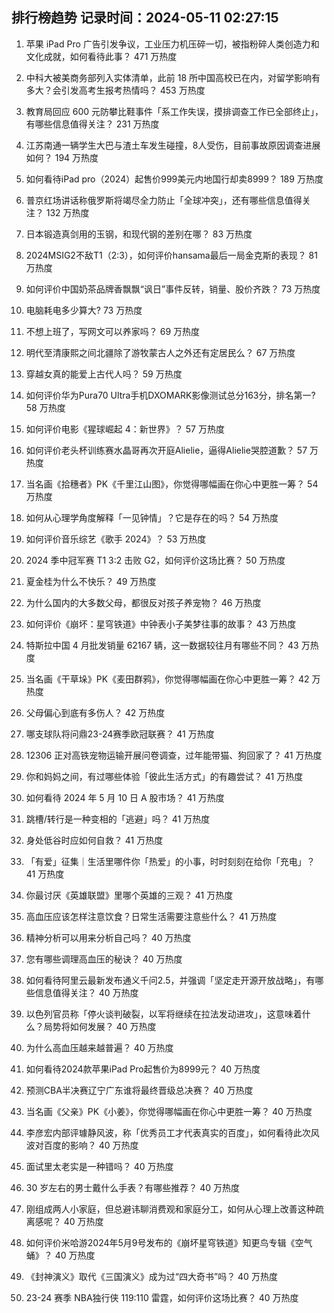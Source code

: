 
## 排行榜趋势 记录时间：2024-05-11 02:27:15
  
  1. 苹果 iPad Pro 广告引发争议，工业压力机压碎一切，被指粉碎人类创造力和文化成就，如何看待此事？ 471 万热度
    
  2. 中科大被美商务部列入实体清单，此前 18 所中国高校已在内，对留学影响有多大？会引发高考生报考热情吗？ 453 万热度
    
  3. 教育局回应 600 元防攀比鞋事件「系工作失误，摸排调查工作已全部终止」，有哪些信息值得关注？ 231 万热度
    
  4. 江苏南通一辆学生大巴与渣土车发生碰撞，8人受伤，目前事故原因调查进展如何？ 194 万热度
    
  5. 如何看待iPad pro（2024）起售价999美元内地国行却卖8999？ 189 万热度
    
  6. 普京红场讲话称俄罗斯将竭尽全力防止「全球冲突」，还有哪些信息值得关注？ 132 万热度
    
  7. 日本锻造真剑用的玉钢，和现代钢的差别在哪？ 83 万热度
    
  8. 2024MSIG2不敌T1（2:3），如何评价hansama最后一局金克斯的表现？ 81 万热度
    
  9. 如何评价中国奶茶品牌香飘飘“讽日”事件反转，销量、股价齐跌？ 73 万热度
    
  10. 电脑耗电多少算大? 73 万热度
    
  11. 不想上班了，写网文可以养家吗？ 69 万热度
    
  12. 明代至清康熙之间北疆除了游牧蒙古人之外还有定居民么？ 67 万热度
    
  13. 穿越女真的能爱上古代人吗？ 59 万热度
    
  14. 如何评价华为Pura70 Ultra手机DXOMARK影像测试总分163分，排名第一? 58 万热度
    
  15. 如何评价电影《猩球崛起 4：新世界》？ 57 万热度
    
  16. 如何评价老头杯训练赛水晶哥再次开庭Alielie，逼得Alielie哭腔道歉？ 57 万热度
    
  17. 当名画《拾穗者》PK《千里江山图》，你觉得哪幅画在你心中更胜一筹？ 54 万热度
    
  18. 如何从心理学角度解释「一见钟情」？它是存在的吗？ 54 万热度
    
  19. 如何评价音乐综艺《歌手 2024》？ 53 万热度
    
  20. 2024 季中冠军赛 T1 3:2 击败 G2，如何评价这场比赛？ 50 万热度
    
  21. 夏金桂为什么不快乐？ 49 万热度
    
  22. 为什么国内的大多数父母，都很反对孩子养宠物？ 46 万热度
    
  23. 如何评价《崩坏：星穹铁道》中钟表小子美梦往事的故事？ 43 万热度
    
  24. 特斯拉中国 4 月批发销量 62167 辆，这一数据较往月有哪些不同？ 43 万热度
    
  25. 当名画《干草垛》PK《麦田群鸦》，你觉得哪幅画在你心中更胜一筹？ 42 万热度
    
  26. 父母偏心到底有多伤人？ 42 万热度
    
  27. 哪支球队将问鼎23-24赛季欧冠联赛？ 41 万热度
    
  28. 12306 正对高铁宠物运输开展问卷调查，过年能带猫、狗回家了？ 41 万热度
    
  29. 你和妈妈之间，有过哪些体验「彼此生活方式」的有趣尝试？ 41 万热度
    
  30. 如何看待 2024 年 5 月 10 日 A 股市场？ 41 万热度
    
  31. 跳槽/转行是一种变相的「逃避」吗？ 41 万热度
    
  32. 身处低谷时应如何自救？ 41 万热度
    
  33. 「有爱」征集｜生活里哪件你「热爱」的小事，时时刻刻在给你「充电」？ 41 万热度
    
  34. 你最讨厌《英雄联盟》里哪个英雄的三观？ 41 万热度
    
  35. 高血压应该怎样注意饮食？日常生活需要注意些什么？ 41 万热度
    
  36. 精神分析可以用来分析自己吗？ 40 万热度
    
  37. 您有哪些调理高血压的秘诀？ 40 万热度
    
  38. 如何看待阿里云最新发布通义千问2.5，并强调「坚定走开源开放战略」，有哪些信息值得关注？ 40 万热度
    
  39. 以色列官员称「停火谈判破裂，以军将继续在拉法发动进攻」，这意味着什么？局势将如何发展？ 40 万热度
    
  40. 为什么高血压越来越普遍？ 40 万热度
    
  41. 如何看待2024款苹果iPad Pro起售价为8999元？ 40 万热度
    
  42. 预测CBA半决赛辽宁广东谁将最终晋级总决赛？ 40 万热度
    
  43. 当名画《父亲》PK《小姜》，你觉得哪幅画在你心中更胜一筹？ 40 万热度
    
  44. 李彦宏内部评璩静风波，称「优秀员工才代表真实的百度」，如何看待此次风波对百度的影响？ 40 万热度
    
  45. 面试里太老实是一种错吗？ 40 万热度
    
  46. 30 岁左右的男士戴什么手表？有哪些推荐？ 40 万热度
    
  47. 刚组成两人小家庭，但总避讳聊消费观和家庭分工，如何从心理上改善这种疏离感呢？ 40 万热度
    
  48. 如何评价米哈游2024年5月9号发布的《崩坏星穹铁道》知更鸟专辑《空气蛹》？ 40 万热度
    
  49. 《封神演义》取代《三国演义》成为过“四大奇书”吗？ 40 万热度
    
  50. 23-24 赛季 NBA独行侠 119:110 雷霆，如何评价这场比赛？ 40 万热度
    